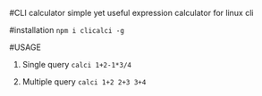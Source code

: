 #CLI calculator
simple yet useful expression calculator for linux cli

#installation
`npm i clicalci -g`

#USAGE
1) Single query
  `calci 1+2-1*3/4`

2) Multiple query
  `calci 1+2 2+3 3+4`

